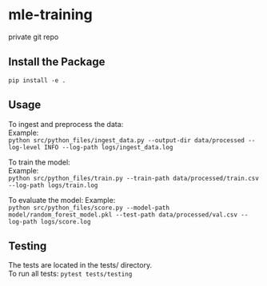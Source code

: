 # mle-training
private git repo

## Install the Package
`pip install -e .`

## Usage
To ingest and preprocess the data:  
Example:  
`python src/python_files/ingest_data.py --output-dir data/processed --log-level INFO --log-path logs/ingest_data.log`

To train the model:  
Example:  
`python src/python_files/train.py --train-path data/processed/train.csv --log-path logs/train.log`

To evaluate the model:
Example:  
`python src/python_files/score.py --model-path model/random_forest_model.pkl --test-path data/processed/val.csv --log-path logs/score.log`

## Testing
The tests are located in the tests/ directory.   
To run all tests:
`pytest tests/testing`

